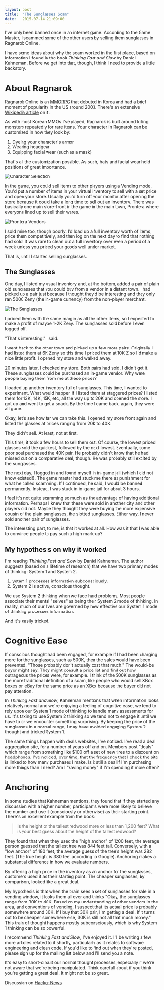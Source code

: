 ```yaml
---
layout: post
title:  "The Sunglasses Scam"
date:   2015-07-14 21:09:00
---
```

I've only been banned once in an internet game. According to the Game Master,
I scammed some of the other users by selling them sunglasses in Ragnarok Online.
<!--more-->
I have some ideas about why the scam worked in the first place, based on
information I found in the book  _Thinking Fast and Slow_ by Daniel Kahneman.
Before we get into that, though, I think I need to provide a little backstory.

About Ragnarok
==============

Ragnarok Online is an [MMORPG](https://en.wikipedia.org/wiki/Massively_multiplayer_online_role-playing_game)
that debuted in Korea and had a brief moment of popularity in the US around 2003.
There's an extensive [Wikipedia article](https://en.wikipedia.org/wiki/Ragnarok_Online) on it.

As with most Korean MMOs I've played, Ragnarok is built around killing monsters
repeatedly for rare items. Your character in Ragnarok can be
customized in how they look by:

1. Dyeing your character's armor
2. Wearing headgear
3. Equipping facial wear (such as a mask)

That's all the customization possible. As such, hats and facial
wear held positions of great importance.

![Character Selection](/assets/ragnarok_characters.PNG)

In the game, you could sell items to other players using a Vending mode.
You'd put a number of items in your virtual inventory to sell with a set
price and open your store. Usually you'd turn off your monitor after
opening the store because it could take a long time to sell out an inventory.
There was basically one main store-front in the
game in the main town, Prontera where everyone lined up to sell their wares.

![Prontera Vendors](/assets/ragnarok_vendors.jpg)

I sold mine too, though poorly. I'd load up a full inventory worth of items,
price them competitively, and then log on the next day to find that nothing had
sold. It was rare to clean out a full inventory over even a period of a week
unless you priced your goods well under market.

That is, until I started selling sunglasses.


The Sunglasses
--------------

One day, I listed my usual inventory and, at the bottom, added a pair of plain
old sunglasses that you could buy from a vendor in a distant town. I had picked
up a pair just because I thought they'd be interesting and they only ran
5000 Zeny (the in-game currency) from the non-player merchant.

![The Sunglasses](/assets/ragnarok_sunglasses.PNG)

I priced them with the same margin as all the other items, so I expected to make
a profit of maybe 1-2K Zeny. The sunglasses sold before I even logged off.

"That's interesting." I said.

I went back to the other town and picked up a few more pairs.  Originally I had
listed them at 6K Zeny so this time I priced them at 10K Z so I'd make a nice
little profit. I opened my store and walked away.

20 minutes later, I checked my store. Both pairs had sold.  I didn't get it.
These sunglasses could be purchased an in-game vendor. Why were people buying
them from me at these prices?

I loaded up another inventory full of sunglasses. This time, I wanted to
experiment. What would happen if I listed them at staggered prices?
I listed them for 13K, 14K, 15K, etc, all the way up to 20K and
opened the store. I got up and went to get a snack.
By the time I came back, again, they were all gone.

Okay, let's see how far we can take this. I opened my store front again and
listed the glasses at prices ranging from 20K to 40K.

They didn't sell. At least, not at first.

This time, it took a few hours to sell
them out. Of course, the lowest priced glasses sold the quickest, followed
by the next lowest. Eventually, some poor soul purchased the 40K pair. He
probably didn't know that he had missed out on a comparative deal, though.
He was probably still excited by the sunglasses.

The next day, I logged in and found myself in in-game jail
(which I did not know existed!). The game master
had stuck me there as punishment for what he called scamming. If I continued,
he said, I would be banned permanently. Instead, I was stuck in in-game jail
for about 3 hours.

I feel it's not quite scamming so much as the advantage of having
additional information. Perhaps I knew that these were sold in another city and
other players did not. Maybe they thought they were buying the more expensive
cousin of the plain sunglasses, the slotted sunglasses. Either way, I never
sold another pair of sunglasses.

The interesting part, to me, is that it worked at all. How was it that I
was able to convince people to pay such a high mark-up?

My hypothesis on why it worked
------------------------------

I'm reading _Thinking Fast and Slow_ by Daniel Kahneman. The author
suggests (based on a lifetime of research) that we have two primary modes
of thinking: System 1 and System 2.

1. ystem 1 processes information subconsciously.
2. System 2 is active, conscious thought.

We use System 2 thinking when we
face hard problems. Most people associate their mental "selves" as being
their System 2 mode of thinking. In reality, much of our lives are governed
by how effective our System 1 mode of thinking processes information.

And it's easily tricked.


Cognitive Ease
==============

If conscious thought
had been engaged, for example if I had been charging more for the sunglasses,
such as 500K, then the sales would have been prevented.
"Those probably don't actually cost that much." The would-be
buyer might say. They might consult a price list and find out how
outrageous the prices were, for example. I think of the 500K sunglasses
as the more traditional definition of a scam, like people who would
sell XBox boxes on eBay for the same price as an XBox because the buyer
did not pay attention.

In _Thinking Fast and Slow_, Kahneman mentions that when information looks
relatively normal and we're enjoying a feeling of cognitive ease, we tend to
rely upon our System 1 mode of thinking to handle many assessments for us.
It's taxing to use System 2 thinking so we tend not to engage it until
we have to or we encounter something surprising. By keeping the price of the
sunglasses in a normal range, I may have avoided engaging System 2 thought
and tricked System 1.

The same things happen with deals websites, I've noticed. I've read a deal
aggregation site, for a number of years off and on.  Members post "deals" which
range from something like $100 off a set of new tires to a discount on
headphones. I've noticed, over time, that the frequency that I check the site
is linked to how many purchases I make. Is it still a deal if I'm purchasing
more things than I need? Am I "saving money" if I'm spending it more often?


Anchoring
=========

In some studies that Kahneman mentions,
they found that if they started any discussion with a higher number,
participants were more likely to believe the number and use it
(consciously or otherwise) as their starting point.
There's an excellent example from the book:

> Is the height of the tallest redwood more or less than 1,200 feet?
> What is your best guess about the height of the tallest redwood?

They found that when they used the "high anchor" of 1200 feet, the average
person guessed that the tallest tree was 844 feet tall. Conversely, with a "low
anchor" of 180 feet, the average guess of the tree's height was 282 feet. (The
true height is 380 feet according to Google). Anchoring makes a substantial
difference in how we evaluate numbers.

By offering a high price in the inventory as an anchor for the
sunglasses, customers used it as their starting point. The cheaper sunglasses,
by comparison, looked like a great deal.

My hypothesis is that when the brain sees a set of sunglasses for sale in
a vending window, it looks them all over and thinks "Okay, the sunglasses
range from 30K to 40K.  Based on my understanding of other vendors in the
area, and conventions of vending, I suspect that its actual price is probably
somewhere around 30K. If I buy that 30K pair, I'm getting a deal.  If it
turns out to be cheaper somewhere else, 30K is still not all that much money."
This train of thought happens mostly subconsciously,
which is why System 1 thinking can be so powerful.

I recommend _Thinking Fast and Slow_, I've enjoyed it. I'll be
writing a few more articles related to it shortly, particularly as it relates to
software engineering and clean code. If you'd like to find out when they're
posted, please sign up for the mailing list below and I'll send you a note.

It's easy to short-circuit our normal thought processes, especially if we're not
aware that we're being manipulated. Think carefull about
if you think you're getting a great deal. It might not be so great.

Discussion on [Hacker News](https://news.ycombinator.com/item?id=9889789)

